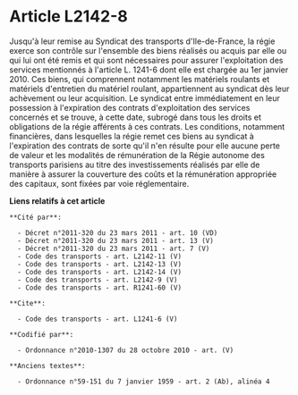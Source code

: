 # Article L2142-8

Jusqu'à leur remise au Syndicat des transports d'Ile-de-France, la régie exerce son contrôle sur l'ensemble des biens
réalisés ou acquis par elle ou qui lui ont été remis et qui sont nécessaires pour assurer l'exploitation des services
mentionnés à l'article L. 1241-6 dont elle est chargée au 1er janvier 2010. Ces biens, qui comprennent notamment les
matériels roulants et matériels d'entretien du matériel roulant, appartiennent au syndicat dès leur achèvement ou leur
acquisition. Le syndicat entre immédiatement en leur possession à l'expiration des contrats d'exploitation des services
concernés et se trouve, à cette date, subrogé dans tous les droits et obligations de la régie afférents à ces contrats. Les
conditions, notamment financières, dans lesquelles la régie remet ces biens au syndicat à l'expiration des contrats de sorte
qu'il n'en résulte pour elle aucune perte de valeur et les modalités de rémunération de la Régie autonome des transports
parisiens au titre des investissements réalisés par elle de manière à assurer la couverture des coûts et la rémunération
appropriée des capitaux, sont fixées par voie réglementaire.

**Liens relatifs à cet article**

	**Cité par**:

	  - Décret n°2011-320 du 23 mars 2011 - art. 10 (VD)
	  - Décret n°2011-320 du 23 mars 2011 - art. 13 (V)
	  - Décret n°2011-320 du 23 mars 2011 - art. 7 (V)
	  - Code des transports - art. L2142-11 (V)
	  - Code des transports - art. L2142-13 (V)
	  - Code des transports - art. L2142-14 (V)
	  - Code des transports - art. L2142-9 (V)
	  - Code des transports - art. R1241-60 (V)

	**Cite**:

	  - Code des transports - art. L1241-6 (V)

	**Codifié par**:

	  - Ordonnance n°2010-1307 du 28 octobre 2010 - art. (V)

	**Anciens textes**:

	  - Ordonnance n°59-151 du 7 janvier 1959 - art. 2 (Ab), alinéa 4
